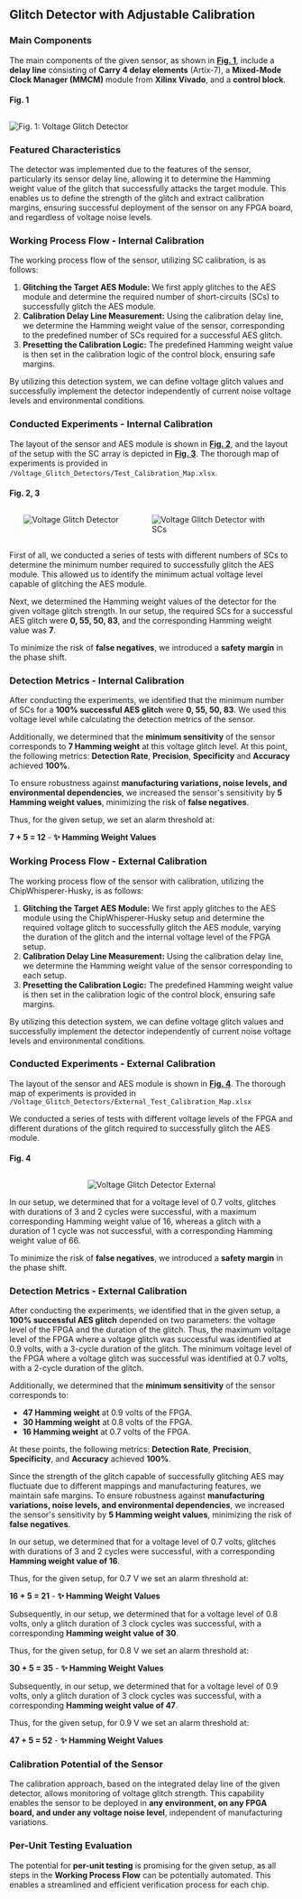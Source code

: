 ## Glitch Detector with Adjustable Calibration 

### Main Components

The main components of the given sensor, as shown in [**Fig. 1**](#fig1), include a **delay line** consisting of **Carry 4 delay elements** (Artix-7), a **Mixed-Mode Clock Manager (MMCM)** module from **Xilinx Vivado**, and a **control block**.

#### Fig. 1
## <a name="fig1"></a>
![Fig. 1: Voltage Glitch Detector](Schematic_Detector_1.png)


### Featured Characteristics

The detector was implemented due to the features of the sensor, particularly its sensor delay line, allowing it to determine the Hamming weight value of the glitch that successfully attacks the target module. This enables us to define the strength of the glitch and extract calibration margins, ensuring successful deployment of the sensor on any FPGA board, and regardless of voltage noise levels.

### Working Process Flow - Internal Calibration

The working process flow of the sensor, utilizing SC calibration, is as follows:

1. **Glitching the Target AES Module:** We first apply glitches to the AES module and determine the required number of short-circuits (SCs) to successfully glitch the AES module.
2. **Calibration Delay Line Measurement:** Using the calibration delay line, we determine the Hamming weight value of the sensor, corresponding to the predefined number of SCs required for a successful AES glitch.
3. **Presetting the Calibration Logic:** The predefined Hamming weight value is then set in the calibration logic of the control block, ensuring safe margins.

By utilizing this detection system, we can define voltage glitch values and successfully implement the detector independently of current noise voltage levels and environmental conditions.

### Conducted Experiments - Internal Calibration

The layout of the sensor and AES module is shown in [**Fig. 2**](#fig2), and the layout of the setup with the SC array is depicted in [**Fig. 3**](#fig2). The thorough map of experiments is provided in `/Voltage_Glitch_Detectors/Test_Calibration_Map.xlsx`.

#### Fig. 2, 3
## <a name="fig2"></a>
<div style="display: flex; justify-content: space-around;">
  <img src="Layout_Detector_1.png" alt="Voltage Glitch Detector" style="max-width: 45%; margin-right: 10px;" />
  <img src="Layout_Detector_1_SCs.png" alt="Voltage Glitch Detector with SCs" style="max-width: 45%;" />
</div>

## <a name="fig3"></a>



First of all, we conducted a series of tests with different numbers of SCs to determine the minimum number required to successfully glitch the AES module. This allowed us to identify the minimum actual voltage level capable of glitching the AES module. 

Next, we determined the Hamming weight values of the detector for the given voltage glitch strength. In our setup, the required SCs for a successful AES glitch were **0, 55, 50, 83**, and the corresponding Hamming weight value was **7**.

To minimize the risk of **false negatives**, we introduced a **safety margin** in the phase shift.


### Detection Metrics - Internal Calibration

After conducting the experiments, we identified that the minimum number of SCs for a **100% successful AES glitch** were **0, 55, 50, 83**. We used this voltage level while calculating the detection metrics of the sensor. 

Additionally, we determined that the **minimum sensitivity** of the sensor corresponds to **7 Hamming weight** at this voltage glitch level. At this point, the following metrics: **Detection Rate**, **Precision**, **Specificity** and **Accuracy** achieved **100%**.

To ensure robustness against **manufacturing variations, noise levels, and environmental dependencies**, we increased the sensor's sensitivity by **5 Hamming weight values**, minimizing the risk of **false negatives**.

Thus, for the given setup, we set an alarm threshold at:

**7 + 5 = 12** - **✨ Hamming Weight Values**

### Working Process Flow - External Calibration


The working process flow of the sensor with calibration, utilizing the ChipWhisperer-Husky, is as follows:

1. **Glitching the Target AES Module:** We first apply glitches to the AES module using the ChipWhisperer-Husky setup and determine the required voltage glitch to successfully glitch the AES module, varying the duration of the glitch and the internal voltage level of the FPGA setup.
2. **Calibration Delay Line Measurement:** Using the calibration delay line, we determine the Hamming weight value of the sensor corresponding to each setup.
3. **Presetting the Calibration Logic:** The predefined Hamming weight value is then set in the calibration logic of the control block, ensuring safe margins.

By utilizing this detection system, we can define voltage glitch values and successfully implement the detector independently of current noise voltage levels and environmental conditions.

### Conducted Experiments - External Calibration

The layout of the sensor and AES module is shown in [**Fig. 4**](#fig4). The thorough map of experiments is provided in `/Voltage_Glitch_Detectors/External_Test_Calibration_Map.xlsx`

We conducted a series of tests with different voltage levels of the FPGA and different durations of the glitch required to successfully glitch the AES module.

#### Fig. 4
## <a name="fig4"></a>
<div style="display: flex; justify-content: center;">
  <img src="Layout_Detector_1_External.png" alt="Voltage Glitch Detector External" style="max-width: 50%;" />
</div>


In our setup, we determined that for a voltage level of 0.7 volts, glitches with durations of 3 and 2 cycles were successful, with a maximum corresponding Hamming weight value of 16, whereas a glitch with a duration of 1 cycle was not successful, with a corresponding Hamming weight value of 66.

To minimize the risk of **false negatives**, we introduced a **safety margin** in the phase shift.



### Detection Metrics - External Calibration

After conducting the experiments, we identified that in the given setup, a **100% successful AES glitch** depended on two parameters: the voltage level of the FPGA and the duration of the glitch. Thus, the maximum voltage level of the FPGA where a voltage glitch was successful was identified at 0.9 volts, with a 3-cycle duration of the glitch. The minimum voltage level of the FPGA where a voltage glitch was successful was identified at 0.7 volts, with a 2-cycle duration of the glitch.

Additionally, we determined that the **minimum sensitivity** of the sensor corresponds to:
- **47 Hamming weight** at 0.9 volts of the FPGA.
- **30 Hamming weight** at 0.8 volts of the FPGA.
- **16 Hamming weight** at 0.7 volts of the FPGA.

At these points, the following metrics: **Detection Rate**, **Precision**, **Specificity**, and **Accuracy** achieved **100%**.

Since the strength of the glitch capable of successfully glitching AES may fluctuate due to different mappings and manufacturing features, we maintain safe margins.
To ensure robustness against **manufacturing variations, noise levels, and environmental dependencies**, we increased the sensor's sensitivity by **5 Hamming weight values**, minimizing the risk of **false negatives**.

In our setup, we determined that for a voltage level of 0.7 volts, glitches with durations of 3 and 2 cycles were successful, with a corresponding **Hamming weight value of 16**.

Thus, for the given setup, for 0.7 V we set an alarm threshold at:

**16 + 5 = 21** - **✨ Hamming Weight Values**

Subsequently, in our setup, we determined that for a voltage level of 0.8 volts, only a glitch duration of 3 clock cycles was successful, with a corresponding **Hamming weight value of 30**.

Thus, for the given setup, for 0.8 V we set an alarm threshold at:

**30 + 5 = 35** - **✨ Hamming Weight Values**

Subsequently, in our setup, we determined that for a voltage level of 0.9 volts, only a glitch duration of 3 clock cycles was successful, with a corresponding **Hamming weight value of 47**.

Thus, for the given setup, for 0.9 V we set an alarm threshold at:

**47 + 5 = 52** - **✨ Hamming Weight Values**



### Calibration Potential of the Sensor 

The calibration approach, based on the integrated delay line of the given detector, allows monitoring of voltage glitch strength. This capability enables the sensor to be deployed in **any environment, on any FPGA board, and under any voltage noise level**, independent of manufacturing variations.

### Per-Unit Testing Evaluation

The potential for **per-unit testing** is promising for the given setup, as all steps in the **Working Process Flow** can be potentially automated. This enables a streamlined and efficient verification process for each chip.
